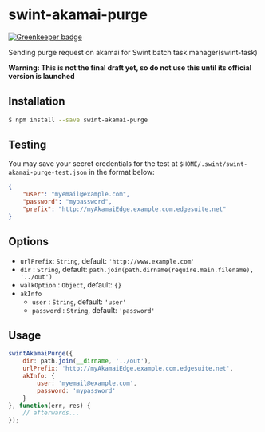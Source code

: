 # swint-akamai-purge

[![Greenkeeper badge](https://badges.greenkeeper.io/Knowre-Dev/swint-akamai-purge.svg)](https://greenkeeper.io/)

Sending purge request on akamai for Swint batch task manager(swint-task)

**Warning: This is not the final draft yet, so do not use this until its official version is launched**

## Installation
```sh
$ npm install --save swint-akamai-purge
```

## Testing
You may save your secret credentials for the test at `$HOME/.swint/swint-akamai-purge-test.json` in the format below:
```json
{
	"user": "myemail@example.com",
	"password": "mypassword",
	"prefix": "http://myAkamaiEdge.example.com.edgesuite.net"
}
```

## Options
* `urlPrefix`: `String`, default: `'http://www.example.com'`
* `dir` : `String`, default: `path.join(path.dirname(require.main.filename), '../out')`
* `walkOption` : `Object`, default: `{}`
* `akInfo`
  * `user` : `String`, default: `'user'`
  * `password` : `String`, default: `'password'`

## Usage
```javascript
swintAkamaiPurge({
	dir: path.join(__dirname, '../out'),
	urlPrefix: 'http://myAkamaiEdge.example.com.edgesuite.net',
	akInfo: {
		user: 'myemail@example.com',
		password: 'mypassword'
	}
}, function(err, res) {
	// afterwards...
});
```
